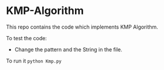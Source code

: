 # KMP-Algorithm

This repo contains the code which implements KMP Algorithm.

To test the code: 

- Change the pattern and the String in the file.

To run it 
```python Kmp.py```
